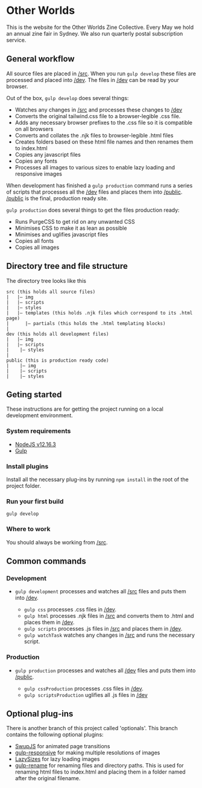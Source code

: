 # Other Worlds

This is the website for the Other Worlds Zine Collective. Every May we hold an annual zine fair in Sydney. We also run quarterly postal subscription service.

## General workflow

All source files are placed in [/src](/src). When you run `gulp develop` these files are processed and placed into [/dev](/dev). The files in [/dev](/dev) can be read by your browser.

Out of the box, `gulp develop` does several things:

- Watches any changes in [/src](/src) and processes these changes to [/dev](/dev)
- Converts the original tailwind.css file to a browser-legible .css file.
- Adds any necessary browser prefixes to the .css file so it is compatible on all browsers
- Converts and collates the .njk files to browser-legible .html files
- Creates folders based on these html file names and then renames them to index.html
- Copies any javascript files
- Copies any fonts
- Processes all images to various sizes to enable lazy loading and responsive images

When development has finished a `gulp production` command runs a series of scripts that processes all the [/dev](/dev) files and places them into [/public](/public). [/public](/public) is the final, production ready site.

`gulp production` does several things to get the files production ready:

- Runs PurgeCSS to get rid on any unwanted CSS
- Minimises CSS to make it as lean as possible
- Minimises and uglifies javascript files
- Copies all fonts
- Copies all images

## Directory tree and file structure

The directory tree looks like this

```
src (this holds all source files)
|   |– img
|   |– scripts
|   |– styles
|   |– templates (this holds .njk files which correspond to its .html page)
|      |– partials (this holds the .html templating blocks)
|
dev (this holds all development files)
|   |– img
|   |– scripts
|    |– styles
|
public (this is production ready code)
|    |– img
|    |– scripts
|    |– styles
```

## Geting started

These instructions are for getting the project running on a local development environment.

### System requirements

- [NodeJS v12.16.3](https://nodejs.org)
- [Gulp](https://gulpjs.com/)

### Install plugins

Install all the necessary plug-ins by running `npm install` in the root of the project folder.

### Run your first build

`gulp develop`

### Where to work

You should always be working from [/src](/src).

## Common commands

### Development

- `gulp development` processes and watches all [/src](/src) files and puts them into [/dev](/dev).

  - `gulp css` processes .css files in [/dev](/dev).
  - `gulp html` processes .njk files in [/src](/src) and converts them to .html and places them in [/dev](/dev).
  - `gulp scripts` processes .js files in [/src](/src) and places them in [/dev](/dev).
  - `gulp watchTask` watches any changes in [/src](/src) and runs the necessary script.

### Production

- `gulp production` processes and watches all [/dev](/dev) files and puts them into [/public](/public).

  - `gulp cssProduction` processes .css files in [/dev](/dev).
  - `gulp scriptsProduction` uglifies all .js files in [/dev](/dev)

## Optional plug-ins

There is another branch of this project called 'optionals'. This branch contains the following optional plugins:

- [SwupJS](https://swup.js.org/) for animated page transitions
- [gulp-responsive](https://www.npmjs.com/package/gulp-responsive) for making multiple resolutions of images
- [LazySizes](https://github.com/aFarkas/lazysizes) for lazy loading images
- [gulp-rename](https://www.npmjs.com/package/gulp-rename) for renaming files and directory paths. This is used for renaming html files to index.html and placing them in a folder named after the original filename.
